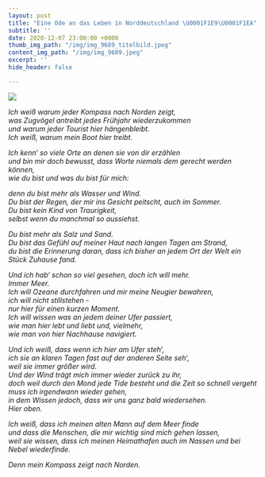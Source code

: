 ```yaml
---
layout: post
title: "Eine Ode an das Leben in Norddeutschland \U0001F1E9\U0001F1EA"
subtitle: ''
date: 2020-12-07 23:00:00 +0000
thumb_img_path: "/img/img_9689_titelbild.jpeg"
content_img_path: "/img/img_9689.jpeg"
excerpt: ''
hide_header: false

---
```

![](/img/92509e4a-bd95-41ed-a5b7-7aa7e64c4a6b.jpeg)

_Ich weiß warum jeder Kompass nach Norden zeigt,  
was Zugvögel antreibt jedes Frühjahr wiederzukommen  
und warum jeder Tourist hier hängenbleibt.  
Ich weiß, warum mein Boot hier treibt._

_Ich kenn‘ so viele Orte an denen sie von dir erzählen  
und bin mir doch bewusst, dass Worte niemals dem gerecht werden können,  
wie du bist und was du bist für mich:_

_denn du bist mehr als Wasser und Wind.  
Du bist der Regen, der mir ins Gesicht peitscht, auch im Sommer.  
Du bist kein Kind von Traurigkeit,  
selbst wenn du manchmal so aussiehst._

_Du bist mehr als Salz und Sand.  
Du bist das Gefühl auf meiner Haut nach langen Tagen am Strand,  
du bist die Erinnerung daran, dass ich bisher an jedem Ort der Welt ein Stück Zuhause fand._

_Und ich hab‘ schon so viel gesehen, doch ich will mehr.  
Immer Meer.  
Ich will Ozeane durchfahren und mir meine Neugier bewahren,  
ich will nicht stillstehen -  
nur hier für einen kurzen Moment.  
Ich will wissen was an jedem deiner Ufer passiert,  
wie man hier lebt und liebt und, vielmehr,   
wie man von hier Nachhause navigiert._

_Und ich weiß, dass wenn ich hier am Ufer steh‘,  
ich sie an klaren Tagen fast auf der anderen Seite seh‘,  
weil sie immer größer wird.  
Und der Wind trägt mich immer wieder zurück zu ihr,  
doch weil durch den Mond jede Tide besteht und die Zeit so schnell vergeht  
muss ich irgendwann wieder gehen,  
in dem Wissen jedoch, dass wir uns ganz bald wiedersehen.  
Hier oben._

_Ich weiß, dass ich meinen alten Mann auf dem Meer finde  
und dass die Menschen, die mir wichtig sind mich gehen lassen,  
weil sie wissen, dass ich meinen Heimathafen auch im Nassen und bei Nebel wiederfinde._

_Denn mein Kompass zeigt nach Norden._